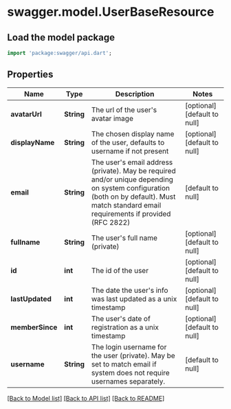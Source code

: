 # swagger.model.UserBaseResource

## Load the model package
```dart
import 'package:swagger/api.dart';
```

## Properties
Name | Type | Description | Notes
------------ | ------------- | ------------- | -------------
**avatarUrl** | **String** | The url of the user&#39;s avatar image | [optional] [default to null]
**displayName** | **String** | The chosen display name of the user, defaults to username if not present | [optional] [default to null]
**email** | **String** | The user&#39;s email address (private). May be required and/or unique depending on system configuration (both on by default). Must match standard email requirements if provided (RFC 2822) | [default to null]
**fullname** | **String** | The user&#39;s full name (private) | [optional] [default to null]
**id** | **int** | The id of the user | [optional] [default to null]
**lastUpdated** | **int** | The date the user&#39;s info was last updated as a unix timestamp | [optional] [default to null]
**memberSince** | **int** | The user&#39;s date of registration as a unix timestamp | [optional] [default to null]
**username** | **String** | The login username for the user (private). May be set to match email if system does not require usernames separately. | [default to null]

[[Back to Model list]](../README.md#documentation-for-models) [[Back to API list]](../README.md#documentation-for-api-endpoints) [[Back to README]](../README.md)


